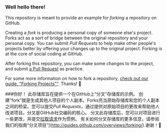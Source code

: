 ### Well hello there!

This repository is meant to provide an example for *forking* a repository on GitHub.

Creating a *fork* is producing a personal copy of someone else's project. Forks act as a sort of bridge between the original repository and your personal copy. You can submit *Pull Requests* to help make other people's projects better by offering your changes up to the original project. Forking is at the core of social coding at GitHub.

After forking this repository, you can make some changes to the project, and submit [a Pull Request](https://github.com/octocat/Spoon-Knife/pulls) as practice.

For some more information on how to fork a repository, [check out our guide, "Forking Projects""](http://guides.github.com/overviews/forking/). Thanks! :sparkling_heart:


###你好！
此存储库旨在提供一个在GitHub上“分叉”存储库的示例。
创建“fork”就是生成其他人项目的个人副本。Forks充当原始存储库和您的个人副本之间的桥梁。您可以提交*Pull Requests*，通过提供对原始项目的更改来帮助他人改进项目。分叉是GitHub社交编码的核心。
分叉此存储库后，您可以对项目进行一些更改，并提交[拉取请求](https://github.com/octocat/Spoon-Knife/pulls)作为惯例。
有关如何分叉存储库的更多信息，请参阅我们的指南“分叉项目”](http://guides.github.com/overviews/forking/).谢谢！:sparkling_heart: